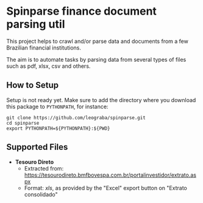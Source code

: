 # Spinparse finance document parsing util #

This project helps to crawl and/or parse data and documents from a few Brazilian
financial institutions.

The aim is to automate tasks by parsing data from several types of files such as
pdf, xlsx, csv and others.

## How to Setup ##

Setup is not ready yet. Make sure to add the directory where you download this
package to `PYTHONPATH`, for instance:

```
git clone https://github.com/leograba/spinparse.git
cd spinparse
export PYTHONPATH=${PYTHONPATH}:${PWD}
```

## Supported Files ##

- **Tesouro Direto**
    - Extracted from:
    https://tesourodireto.bmfbovespa.com.br/portalinvestidor/extrato.aspx
    - Format: _xls_, as provided by the "Excel" export button on "Extrato
    consolidado"